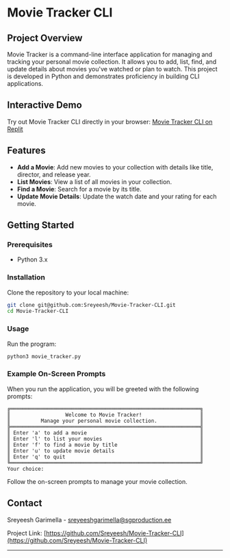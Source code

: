 # Movie Tracker CLI

## Project Overview

Movie Tracker is a command-line interface application for managing and tracking your personal movie collection. It allows you to add, list, find, and update details about movies you've watched or plan to watch. This project is developed in Python and demonstrates proficiency in building CLI applications.

## Interactive Demo
Try out Movie Tracker CLI directly in your browser: [Movie Tracker CLI on Replit](https://replit.com/@sreyeeshgarimel/Movie-Maker-CLI)


## Features

- **Add a Movie**: Add new movies to your collection with details like title, director, and release year.
- **List Movies**: View a list of all movies in your collection.
- **Find a Movie**: Search for a movie by its title.
- **Update Movie Details**: Update the watch date and your rating for each movie.

## Getting Started

### Prerequisites

- Python 3.x

### Installation

Clone the repository to your local machine:

```bash
git clone git@github.com:Sreyeesh/Movie-Tracker-CLI.git
cd Movie-Tracker-CLI
```

### Usage

Run the program:

```bash
python3 movie_tracker.py
```

### Example On-Screen Prompts

When you run the application, you will be greeted with the following prompts:

```
╔══════════════════════════════════════════════════════════════╗
║                  Welcome to Movie Tracker!                   ║
║          Manage your personal movie collection.              ║
╠══════════════════════════════════════════════════════════════╣
║ Enter 'a' to add a movie                                     ║
║ Enter 'l' to list your movies                                ║
║ Enter 'f' to find a movie by title                           ║
║ Enter 'u' to update movie details                            ║
║ Enter 'q' to quit                                            ║
╚══════════════════════════════════════════════════════════════╝
Your choice: 
```

Follow the on-screen prompts to manage your movie collection.


## Contact

Sreyeesh Garimella - sreyeeshgarimella@sgproduction.ee

Project Link: [https://github.com/Sreyeesh/Movie-Tracker-CLI](https://github.com/Sreyeesh/Movie-Tracker-CLI)

---